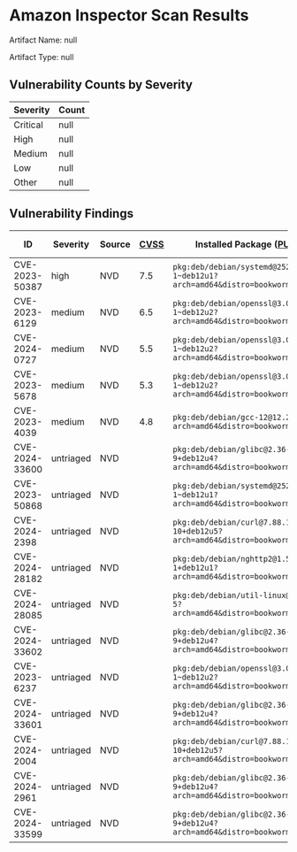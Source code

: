 # Amazon Inspector Scan Results
Artifact Name: null

Artifact Type: null

## Vulnerability Counts by Severity

| Severity | Count |
|----------|-------|
| Critical | null|
| High     | null|
| Medium   | null|
| Low      | null|
| Other    | null|


## Vulnerability Findings

| ID | Severity | Source | [CVSS](https://www.first.org/cvss/) | Installed Package ([PURL](https://github.com/package-url/purl-spec/tree/master?tab=readme-ov-file#purl)) | Fixed Package | Path | [EPSS](https://www.first.org/epss/) | Exploit Available | Exploit Last Seen | CWEs |
| ------- | ------- | ------- | ------- | ------- | ------- | ------- | ------- | ------- | ------- | ------- |
| CVE-2023-50387 | high | NVD | 7.5 | `pkg:deb/debian/systemd@252.22-1~deb12u1?arch=amd64&distro=bookworm&epoch=0` | `null` |  | 0.0366 | true | 2024-05-18T05:37:06Z | `CWE-770` |
| CVE-2023-6129 | medium | NVD | 6.5 | `pkg:deb/debian/openssl@3.0.11-1~deb12u2?arch=amd64&distro=bookworm&epoch=0` | `null` |  | 0.00194 |  |  | `CWE-787` |
| CVE-2024-0727 | medium | NVD | 5.5 | `pkg:deb/debian/openssl@3.0.11-1~deb12u2?arch=amd64&distro=bookworm&epoch=0` | `null` |  | 0.00228 |  |  |  |
| CVE-2023-5678 | medium | NVD | 5.3 | `pkg:deb/debian/openssl@3.0.11-1~deb12u2?arch=amd64&distro=bookworm&epoch=0` | `null` |  | 0.00111 |  |  | `CWE-754` |
| CVE-2023-4039 | medium | NVD | 4.8 | `pkg:deb/debian/gcc-12@12.2.0-14?arch=amd64&distro=bookworm&epoch=0` | `null` |  | 0.00046 | true | 2024-05-18T04:18:41Z | `CWE-693` |
| CVE-2024-33600 | untriaged | NVD |  | `pkg:deb/debian/glibc@2.36-9+deb12u4?arch=amd64&distro=bookworm&epoch=0` | `0:2.36-9+deb12u7` |  | 0.00043 |  |  | `CWE-476` |
| CVE-2023-50868 | untriaged | NVD |  | `pkg:deb/debian/systemd@252.22-1~deb12u1?arch=amd64&distro=bookworm&epoch=0` | `null` |  | 0.00046 | true | 2024-05-20T06:17:55Z |  |
| CVE-2024-2398 | untriaged | NVD |  | `pkg:deb/debian/curl@7.88.1-10+deb12u5?arch=amd64&distro=bookworm&epoch=0` | `null` |  | 0.00044 |  |  |  |
| CVE-2024-28182 | untriaged | NVD |  | `pkg:deb/debian/nghttp2@1.52.0-1+deb12u1?arch=amd64&distro=bookworm&epoch=0` | `null` |  | 0.00044 | true | 2024-05-20T15:47:49Z | `CWE-770` |
| CVE-2024-28085 | untriaged | NVD |  | `pkg:deb/debian/util-linux@2.38.1-5?arch=amd64&distro=bookworm&epoch=0` | `0:2.38.1-5+deb12u1` |  | 0.00046 | true | 2024-05-19T20:53:50Z |  |
| CVE-2024-33602 | untriaged | NVD |  | `pkg:deb/debian/glibc@2.36-9+deb12u4?arch=amd64&distro=bookworm&epoch=0` | `0:2.36-9+deb12u7` |  | 0.00043 |  |  | `CWE-466` |
| CVE-2023-6237 | untriaged | NVD |  | `pkg:deb/debian/openssl@3.0.11-1~deb12u2?arch=amd64&distro=bookworm&epoch=0` | `null` |  | 0.00045 |  |  |  |
| CVE-2024-33601 | untriaged | NVD |  | `pkg:deb/debian/glibc@2.36-9+deb12u4?arch=amd64&distro=bookworm&epoch=0` | `0:2.36-9+deb12u7` |  | 0.00043 |  |  | `CWE-617` |
| CVE-2024-2004 | untriaged | NVD |  | `pkg:deb/debian/curl@7.88.1-10+deb12u5?arch=amd64&distro=bookworm&epoch=0` | `null` |  | 0.00044 |  |  |  |
| CVE-2024-2961 | untriaged | NVD |  | `pkg:deb/debian/glibc@2.36-9+deb12u4?arch=amd64&distro=bookworm&epoch=0` | `0:2.36-9+deb12u6` |  | 0.00044 | true | 2024-05-20T21:13:25Z | `CWE-787` |
| CVE-2024-33599 | untriaged | NVD |  | `pkg:deb/debian/glibc@2.36-9+deb12u4?arch=amd64&distro=bookworm&epoch=0` | `0:2.36-9+deb12u7` |  | 0.00043 |  |  | `CWE-121` |

